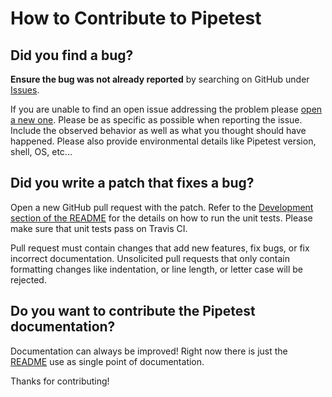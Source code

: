 # How to Contribute to Pipetest

## Did you find a bug?

**Ensure the bug was not already reported** by searching on GitHub under
[Issues](https://github.com/javanile/pipetest/issues).

If you are unable to find an open issue addressing the problem please [open
a new one](https://github.com/javanile/pipetest/issues/new). Please be as specific
as possible when reporting the issue. Include the observed behavior as well as
what you thought should have happened. Please also provide environmental
details like Pipetest version, shell, OS, etc...

## Did you write a patch that fixes a bug?

Open a new GitHub pull request with the patch. Refer to the [Development
section of the README](https://github.com/javanile/pipetest#development) for the
details on how to run the unit tests. Please make sure that unit tests pass on
Travis CI.

Pull request must contain changes that add new features, fix bugs, or fix
incorrect documentation. Unsolicited pull requests that only contain formatting 
changes like indentation, or line length, or letter case will be rejected. 

## Do you want to contribute the Pipetest documentation?

Documentation can always be improved! Right now there is just the
[README](README.md) use as single point of documentation.

Thanks for contributing!
